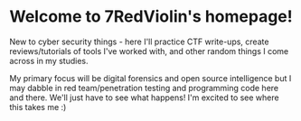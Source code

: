 # Welcome to 7RedViolin's homepage!

New to cyber security things - here I'll practice CTF write-ups, create reviews/tutorials of tools I've worked with, and other random things I come across in my studies.

My primary focus will be digital forensics and open source intelligence but I may dabble in red team/penetration testing and programming code here and there. We'll just have to see what happens! I'm excited to see where this takes me :)
